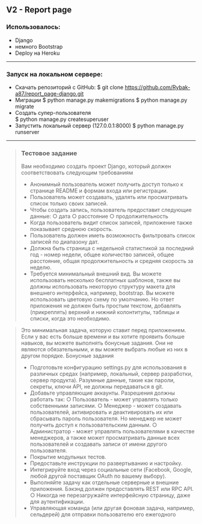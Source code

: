 ## V2 - Report page

### Использовалось:
- Django
- немного Bootstrap
- Deploy на Heroku
---
### Запуск на локальном сервере:
- Скачать репозиторий с GitHub:
$ git clone https://github.com/Rybak-a87/report_page-django.git
- Миграции 
$ python manage.py makemigrations
$ python manage.py migrate
- Создать супер-пользователя  
$ python manage.py createsuperuser
- Запустить локальный сервер (127.0.0.1:8000)
$ python manage.py runserver

---
> ### Тестовое задание
> 
> Вам необходимо создать проект Django, который должен соответствовать следующим требованиям
> - Анонимный пользователь может получить доступ только к странице README и формам входа или регистрации.
> - Пользователь может создавать, удалять или просматривать список только своих записей.
> - Чтобы создать запись, пользователь предоставит следующие данные:
> ○ дата
> ○ расстояние
> ○ продолжительность
> - Когда пользователь видит список записей, приложение также показывает среднюю скорость.
> - Пользователь должен иметь возможность фильтровать список записей по диапазону дат.
> - Должна быть страница с недельной статистикой за последний год - номер недели, общее количество записей, общее расстояние, общая продолжительность и средняя скорость за неделю.
> - Требуется минимальный внешний вид. Вы можете использовать несколько бесплатных шаблонов, также вы должны использовать некоторую структуру макета для внешнего интерфейса, например, bootstrap. Вы можете использовать цветовую схему по умолчанию. Но ответ приложения не должен быть простым текстом, добавлять (прикреплять) верхний и нижний колонтитулы, таблицы и списки, когда это необходимо.

> Это минимальная задача, которую ставит перед приложением. Если у вас есть больше времени и вы хотите проявить больше навыков, вы можете выполнять бонусные задания. Они не являются обязательными, и вы можете выбрать любые из них в другом порядке.
> Бонусные задания
> - Подготовьте конфигурацию settings.py для использования в различных средах (например, локальный, сервер разработки, сервер продукта). Разумные данные, такие как пароли, секреты, ключи API, не должны передаваться в git.
> - Добавьте управляющие аккаунты. Разрешения должны работать так:
> ○ Пользователь - может управлять только собственными записями.
> ○ Менеджер - может создавать пользователей, активировать и деактивировать их или сбрасывать пароль пользователя. Но менеджер не может получить доступ к пользовательским данным.
> ○ Администратор - может управлять пользователями в качестве менеджеров, а также может просматривать данные всех пользователей и создавать записи от имени другого пользователя.
> - Покрытие модульных тестов.
> - Предоставьте инструкции по развертыванию и настройку.
> - Интегрируйте вход через социальные сети (Facebook, Google, любой другой поставщик OAuth по вашему выбору).
> - Выполняйте задачу как отдельные серверные и внешние приложения. Бэкэнд должен предоставлять REST или RPC API.
> ○ Никогда не перезагружайте интерфейсную страницу, даже для аутентификации.
> - Управляющая команда (или другая фоновая задача, например, сельдерей) для отправки пользователю его ежегодного
 
